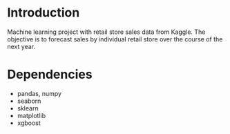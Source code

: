 # Introduction

Machine learning project with retail store sales data from Kaggle. The objective is to forecast sales by individual retail store over the course of the next year.

# Dependencies

* pandas, numpy
* seaborn 
* sklearn
* matplotlib
* xgboost

